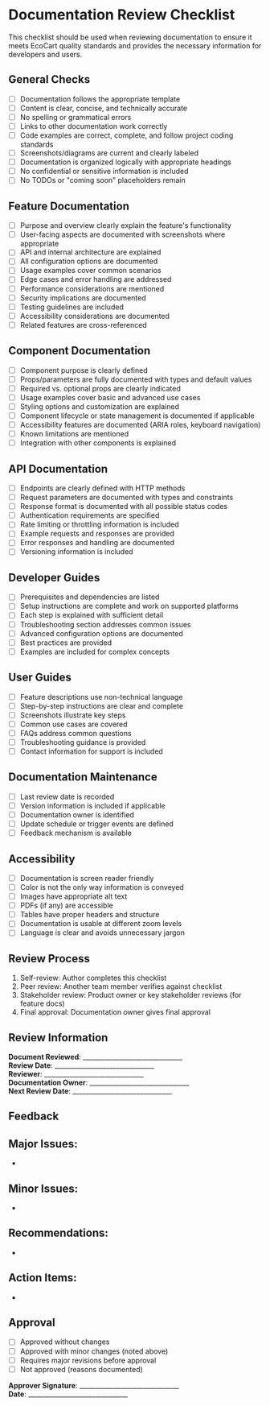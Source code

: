 # Documentation Review Checklist

This checklist should be used when reviewing documentation to ensure it meets EcoCart quality standards and provides the necessary information for developers and users.

## General Checks

- [ ] Documentation follows the appropriate template
- [ ] Content is clear, concise, and technically accurate
- [ ] No spelling or grammatical errors
- [ ] Links to other documentation work correctly
- [ ] Code examples are correct, complete, and follow project coding standards
- [ ] Screenshots/diagrams are current and clearly labeled
- [ ] Documentation is organized logically with appropriate headings
- [ ] No confidential or sensitive information is included
- [ ] No TODOs or "coming soon" placeholders remain

## Feature Documentation

- [ ] Purpose and overview clearly explain the feature's functionality
- [ ] User-facing aspects are documented with screenshots where appropriate
- [ ] API and internal architecture are explained
- [ ] All configuration options are documented
- [ ] Usage examples cover common scenarios
- [ ] Edge cases and error handling are addressed
- [ ] Performance considerations are mentioned
- [ ] Security implications are documented
- [ ] Testing guidelines are included
- [ ] Accessibility considerations are documented
- [ ] Related features are cross-referenced

## Component Documentation

- [ ] Component purpose is clearly defined
- [ ] Props/parameters are fully documented with types and default values
- [ ] Required vs. optional props are clearly indicated
- [ ] Usage examples cover basic and advanced use cases
- [ ] Styling options and customization are explained
- [ ] Component lifecycle or state management is documented if applicable
- [ ] Accessibility features are documented (ARIA roles, keyboard navigation)
- [ ] Known limitations are mentioned
- [ ] Integration with other components is explained

## API Documentation

- [ ] Endpoints are clearly defined with HTTP methods
- [ ] Request parameters are documented with types and constraints
- [ ] Response format is documented with all possible status codes
- [ ] Authentication requirements are specified
- [ ] Rate limiting or throttling information is included
- [ ] Example requests and responses are provided
- [ ] Error responses and handling are documented
- [ ] Versioning information is included

## Developer Guides

- [ ] Prerequisites and dependencies are listed
- [ ] Setup instructions are complete and work on supported platforms
- [ ] Each step is explained with sufficient detail
- [ ] Troubleshooting section addresses common issues
- [ ] Advanced configuration options are documented
- [ ] Best practices are provided
- [ ] Examples are included for complex concepts

## User Guides

- [ ] Feature descriptions use non-technical language
- [ ] Step-by-step instructions are clear and complete
- [ ] Screenshots illustrate key steps
- [ ] Common use cases are covered
- [ ] FAQs address common questions
- [ ] Troubleshooting guidance is provided
- [ ] Contact information for support is included

## Documentation Maintenance

- [ ] Last review date is recorded
- [ ] Version information is included if applicable
- [ ] Documentation owner is identified
- [ ] Update schedule or trigger events are defined
- [ ] Feedback mechanism is available

## Accessibility

- [ ] Documentation is screen reader friendly
- [ ] Color is not the only way information is conveyed
- [ ] Images have appropriate alt text
- [ ] PDFs (if any) are accessible
- [ ] Tables have proper headers and structure
- [ ] Documentation is usable at different zoom levels
- [ ] Language is clear and avoids unnecessary jargon

## Review Process

1. Self-review: Author completes this checklist
2. Peer review: Another team member verifies against checklist
3. Stakeholder review: Product owner or key stakeholder reviews (for feature docs)
4. Final approval: Documentation owner gives final approval

## Review Information

**Document Reviewed**: _______________________________  
**Review Date**: _______________________________  
**Reviewer**: _______________________________  
**Documentation Owner**: _______________________________  
**Next Review Date**: _______________________________  

## Feedback

**Major Issues**:
- 
- 

**Minor Issues**:
- 
- 

**Recommendations**:
- 
- 

**Action Items**:
- 
- 

## Approval

- [ ] Approved without changes
- [ ] Approved with minor changes (noted above)
- [ ] Requires major revisions before approval
- [ ] Not approved (reasons documented)

**Approver Signature**: _______________________________  
**Date**: _______________________________ 